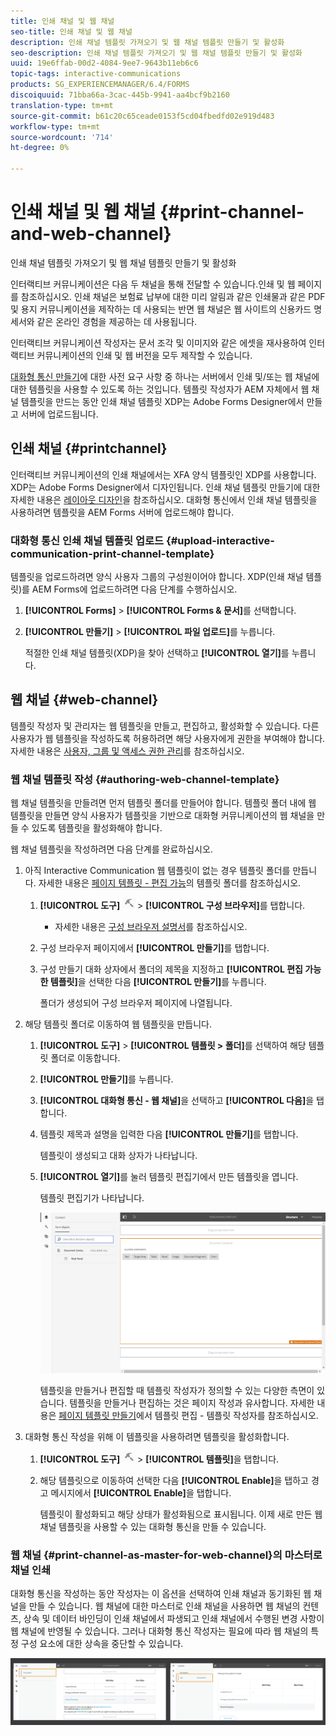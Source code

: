 ```yaml
---
title: 인쇄 채널 및 웹 채널
seo-title: 인쇄 채널 및 웹 채널
description: 인쇄 채널 템플릿 가져오기 및 웹 채널 템플릿 만들기 및 활성화
seo-description: 인쇄 채널 템플릿 가져오기 및 웹 채널 템플릿 만들기 및 활성화
uuid: 19e6ffab-00d2-4084-9ee7-9643b11eb6c6
topic-tags: interactive-communications
products: SG_EXPERIENCEMANAGER/6.4/FORMS
discoiquuid: 71bba66a-3cac-445b-9941-aa4bcf9b2160
translation-type: tm+mt
source-git-commit: b61c20c65ceade0153f5cd04fbedfd02e919d483
workflow-type: tm+mt
source-wordcount: '714'
ht-degree: 0%

---
```



# 인쇄 채널 및 웹 채널 {#print-channel-and-web-channel}

인쇄 채널 템플릿 가져오기 및 웹 채널 템플릿 만들기 및 활성화

인터랙티브 커뮤니케이션은 다음 두 채널을 통해 전달할 수 있습니다.인쇄 및 웹 페이지를 참조하십시오. 인쇄 채널은 보험료 납부에 대한 미리 알림과 같은 인쇄물과 같은 PDF 및 용지 커뮤니케이션을 제작하는 데 사용되는 반면 웹 채널은 웹 사이트의 신용카드 명세서와 같은 온라인 경험을 제공하는 데 사용됩니다.

인터랙티브 커뮤니케이션 작성자는 문서 조각 및 이미지와 같은 에셋을 재사용하여 인터랙티브 커뮤니케이션의 인쇄 및 웹 버전을 모두 제작할 수 있습니다.

[대화형 통신 만들기](/help/forms/using/create-interactive-communication.md)에 대한 사전 요구 사항 중 하나는 서버에서 인쇄 및/또는 웹 채널에 대한 템플릿을 사용할 수 있도록 하는 것입니다. 템플릿 작성자가 AEM 자체에서 웹 채널 템플릿을 만드는 동안 인쇄 채널 템플릿 XDP는 Adobe Forms Designer에서 만들고 서버에 업로드됩니다.

## 인쇄 채널 {#printchannel}

인터랙티브 커뮤니케이션의 인쇄 채널에서는 XFA 양식 템플릿인 XDP를 사용합니다. XDP는 Adobe Forms Designer에서 디자인됩니다. 인쇄 채널 템플릿 만들기에 대한 자세한 내용은 [레이아웃 디자인](/help/forms/using/layout-design-details.md)을 참조하십시오. 대화형 통신에서 인쇄 채널 템플릿을 사용하려면 템플릿을 AEM Forms 서버에 업로드해야 합니다.

### 대화형 통신 인쇄 채널 템플릿 업로드 {#upload-interactive-communication-print-channel-template}

템플릿을 업로드하려면 양식 사용자 그룹의 구성원이어야 합니다. XDP(인쇄 채널 템플릿)를 AEM Forms에 업로드하려면 다음 단계를 수행하십시오.

1. **[!UICONTROL Forms]** > **[!UICONTROL Forms &amp; 문서]**&#x200B;를 선택합니다.

1. **[!UICONTROL 만들기]** > **[!UICONTROL 파일 업로드]**&#x200B;를 누릅니다.

   적절한 인쇄 채널 템플릿(XDP)을 찾아 선택하고 **[!UICONTROL 열기]**&#x200B;를 누릅니다.

## 웹 채널 {#web-channel}

템플릿 작성자 및 관리자는 웹 템플릿을 만들고, 편집하고, 활성화할 수 있습니다. 다른 사용자가 웹 템플릿을 작성하도록 허용하려면 해당 사용자에게 권한을 부여해야 합니다. 자세한 내용은 [사용자, 그룹 및 액세스 권한 관리](/help/sites-administering/user-group-ac-admin.md)를 참조하십시오.

### 웹 채널 템플릿 작성 {#authoring-web-channel-template}

웹 채널 템플릿을 만들려면 먼저 템플릿 폴더를 만들어야 합니다. 템플릿 폴더 내에 웹 템플릿을 만들면 양식 사용자가 템플릿을 기반으로 대화형 커뮤니케이션의 웹 채널을 만들 수 있도록 템플릿을 활성화해야 합니다.

웹 채널 템플릿을 작성하려면 다음 단계를 완료하십시오.

1. 아직 Interactive Communication 웹 템플릿이 없는 경우 템플릿 폴더를 만듭니다. 자세한 내용은 [페이지 템플릿 - 편집 가능](/help/sites-developing/page-templates-editable.md)의 템플릿 폴더를 참조하십시오.

   1. **[!UICONTROL 도구]** ![tools-1](assets/tools-1.png) > **[!UICONTROL 구성 브라우저]**&#x200B;를 탭합니다.
      * 자세한 내용은 [구성 브라우저 설명서](/help/sites-administering/configurations.md)를 참조하십시오.
   1. 구성 브라우저 페이지에서 **[!UICONTROL 만들기]**&#x200B;를 탭합니다.
   1. 구성 만들기 대화 상자에서 폴더의 제목을 지정하고 **[!UICONTROL 편집 가능한 템플릿]**&#x200B;을 선택한 다음 **[!UICONTROL 만들기]**&#x200B;를 누릅니다.

      폴더가 생성되어 구성 브라우저 페이지에 나열됩니다.

1. 해당 템플릿 폴더로 이동하여 웹 템플릿을 만듭니다.

   1. **[!UICONTROL 도구]** > **[!UICONTROL 템플릿 > 폴더]**&#x200B;를 선택하여 해당 템플릿 폴더로 이동합니다.
   1. **[!UICONTROL 만들기]**&#x200B;를 누릅니다.
   1. **[!UICONTROL 대화형 통신 - 웹 채널]**&#x200B;을 선택하고 **[!UICONTROL 다음]**&#x200B;을 탭합니다.
   1. 템플릿 제목과 설명을 입력한 다음 **[!UICONTROL 만들기]**&#x200B;를 탭합니다.

      템플릿이 생성되고 대화 상자가 나타납니다.

   1. **[!UICONTROL 열기]**&#x200B;를 눌러 템플릿 편집기에서 만든 템플릿을 엽니다.

      템플릿 편집기가 나타납니다.

      ![웹 채널 템플릿](assets/webchanneltemplate.png)

      템플릿을 만들거나 편집할 때 템플릿 작성자가 정의할 수 있는 다양한 측면이 있습니다. 템플릿을 만들거나 편집하는 것은 페이지 작성과 유사합니다. 자세한 내용은 [페이지 템플릿 만들기](/help/sites-authoring/templates.md)에서 템플릿 편집 - 템플릿 작성자를 참조하십시오.

1. 대화형 통신 작성을 위해 이 템플릿을 사용하려면 템플릿을 활성화합니다.

   1. **[!UICONTROL 도구]** ![tools-1](assets/tools-1.png) > **[!UICONTROL 템플릿]**&#x200B;을 탭합니다.
   1. 해당 템플릿으로 이동하여 선택한 다음 **[!UICONTROL Enable]**&#x200B;을 탭하고 경고 메시지에서 **[!UICONTROL Enable]**&#x200B;을 탭합니다.

      템플릿이 활성화되고 해당 상태가 활성화됨으로 표시됩니다. 이제 새로 만든 웹 채널 템플릿을 사용할 수 있는 대화형 통신을 만들 수 있습니다.

### 웹 채널 {#print-channel-as-master-for-web-channel}의 마스터로 채널 인쇄

대화형 통신을 작성하는 동안 작성자는 이 옵션을 선택하여 인쇄 채널과 동기화된 웹 채널을 만들 수 있습니다. 웹 채널에 대한 마스터로 인쇄 채널을 사용하면 웹 채널의 컨텐츠, 상속 및 데이터 바인딩이 인쇄 채널에서 파생되고 인쇄 채널에서 수행된 변경 사항이 웹 채널에 반영될 수 있습니다. 그러나 대화형 통신 작성자는 필요에 따라 웹 채널의 특정 구성 요소에 대한 상속을 중단할 수 있습니다.

![printweb_2-2](assets/printweb_2-2.png)

